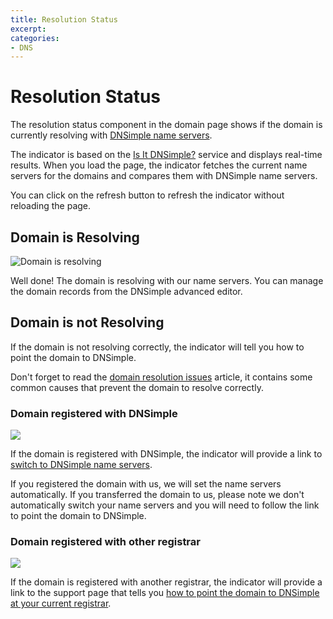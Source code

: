```yaml
---
title: Resolution Status
excerpt: 
categories:
- DNS
---
```


# Resolution Status

The resolution status component in the domain page shows if the domain is currently resolving with [DNSimple name servers](http://support.dnsimple.com/articles/dnsimple-nameservers).

The indicator is based on the [Is It DNSimple?](http://isitdnsimple.com/) service and displays real-time results. When you load the page, the indicator fetches the current name servers for the domains and compares them with DNSimple name servers.

You can click on the refresh button to refresh the indicator without reloading the page.

## Domain is Resolving

![Domain is resolving](http://f.cl.ly/items/2Z0u0N131k3q0c1C1i06/resolution-status-resolving.png)

Well done! The domain is resolving with our name servers. You can manage the domain records from the DNSimple advanced editor.

## Domain is not Resolving

If the domain is not resolving correctly, the indicator will tell you how to point the domain to DNSimple.

Don't forget to read the [domain resolution issues](/articles/domain-resolution-issues) article, it contains some common causes that prevent the domain to resolve correctly.

### Domain registered with DNSimple

![](http://f.cl.ly/items/3V0V1H0x0C2M2K1J1612/resolution-status-notresolving-maintained.png)

If the domain is registered with DNSimple, the indicator will provide a link to [switch to DNSimple name servers](/articles/pointing-domain-to-dnsimple).

If you registered the domain with us, we will set the name servers automatically. If you transferred the domain to us, please note we don't automatically switch your name servers and you will need to follow the link to point the domain to DNSimple.

### Domain registered with other registrar

![](http://f.cl.ly/items/2z2c2g0a2T2D2S0e1s0v/resolution-status-notresolving-notmaintained.png)

If the domain is registered with another registrar, the indicator will provide a link to the support page that tells you [how to point the domain to DNSimple at your current registrar](http://support.dnsimple.com/articles/delegating-dnsimple-hosted).

